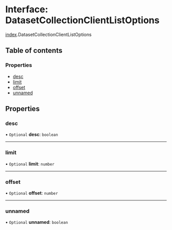 # Interface: DatasetCollectionClientListOptions

[index](../modules/index.md).DatasetCollectionClientListOptions

## Table of contents

### Properties

- [desc](index.DatasetCollectionClientListOptions.md#desc)
- [limit](index.DatasetCollectionClientListOptions.md#limit)
- [offset](index.DatasetCollectionClientListOptions.md#offset)
- [unnamed](index.DatasetCollectionClientListOptions.md#unnamed)

## Properties

### <a id="desc" name="desc"></a> desc

• `Optional` **desc**: `boolean`

___

### <a id="limit" name="limit"></a> limit

• `Optional` **limit**: `number`

___

### <a id="offset" name="offset"></a> offset

• `Optional` **offset**: `number`

___

### <a id="unnamed" name="unnamed"></a> unnamed

• `Optional` **unnamed**: `boolean`
